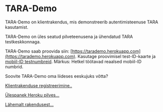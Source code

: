 # TARA-Demo

TARA-Demo on klientrakendus, mis demonstreerib autentimisteenuse TARA kasutamist.

TARA-Demo on üles seatud pilveteenusena ja ühendatud TARA testkeskkonnaga.

TARA-Demo saab proovida siin: [https://tarademo.herokuapp.com](https://tarademo.herokuapp.com). Kasutage proovimisel test-ID-kaarte ja [mobiil-ID testnumbreid](https://www.id.ee/?id=36373). Märkus: Hetkel töötavad reaalsed mobiil-ID numbrid.

Soovite TARA-Demo oma liideses eeskujuks võtta?

[Klientrakenduse registreerimine..](docs/Registreerimine.md)

[Ülespanek Heroku pilves...](docs/Herokus.md)

[Lähemalt rakendusest...](docs/Kirjeldus.md)



